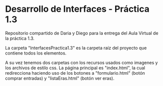 # Desarrollo de Interfaces - Práctica 1.3

Repositorio compartido de Daria y Diego para la entrega del Aula Virtual de la práctica 1.3.

La carpeta "InterfacesPractica1.3" es la carpeta raíz del proyecto que contiene todos los elementos. 

A su vez tenemos dos carpetas con los recursos usados como imagenes y los archivos de estilo css. 
La página principal es "index.html", la cual redirecciona haciendo uso de los botones a "formulario.html" (botón comprar entradas) y "listaEras.html" (botón ver eras).

